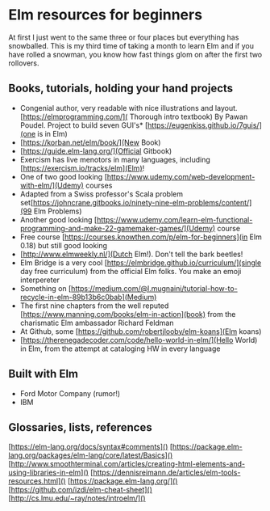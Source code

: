 # Elm resources for beginners
At first I just went to the same three or four places but everything has snowballed.   This is my third time of taking a month to learn Elm and if you have rolled a snowman, you know how fast things glom on after the first two rollovers.
## Books, tutorials, holding your hand projects

* Congenial author, very readable with nice illustrations and layout. [https://elmprogramming.com/]( Thorough intro textbook) By Pawan Poudel.
Project to build seven GUI's* [https://eugenkiss.github.io/7guis/](one is in Elm)
* [https://korban.net/elm/book/](New Book)
* [https://guide.elm-lang.org/](Official Gitbook)
* Exercism has live menotors in many languages, including [https://exercism.io/tracks/elm](Elm)!
* One of two good looking [https://www.udemy.com/web-development-with-elm/](Udemy) courses
* Adapted from a Swiss professor's Scala problem set[https://johncrane.gitbooks.io/ninety-nine-elm-problems/content/](99 Elm Problems)
* Another good looking [https://www.udemy.com/learn-elm-functional-programming-and-make-22-gamemaker-games/](Udemy) course
* Free course [https://courses.knowthen.com/p/elm-for-beginners](in Elm 0.18) but still good looking
* [http://www.elmweekly.nl/](Dutch Elm!).  Don't tell the bark beetles!
* Elm Bridge is a very cool [https://elmbridge.github.io/curriculum/](single day free curriculum) from the official Elm folks.  You make an emoji interpereter
* Something on [https://medium.com/@l.mugnaini/tutorial-how-to-recycle-in-elm-89b13b6c0bab](Medium)
* The first nine chapters from the well reputed [https://www.manning.com/books/elm-in-action](book) from the charismatic Elm ambassador Richard Feldman
* At Github, some [https://github.com/robertjlooby/elm-koans](Elm koans)
* [https://therenegadecoder.com/code/hello-world-in-elm/](Hello World) in Elm, from the attempt at cataloging HW in every language
## Built with Elm
* Ford Motor Company (rumor!)
* IBM 

## Glossaries, lists, references
[]()
[]()
[]()
[]()
[]()
[https://elm-lang.org/docs/syntax#comments]()
[https://package.elm-lang.org/packages/elm-lang/core/latest/Basics]()
[http://www.smoothterminal.com/articles/creating-html-elements-and-using-libraries-in-elm]()
[https://dennisreimann.de/articles/elm-tools-resources.html]()
[https://package.elm-lang.org/]()
[https://github.com/izdi/elm-cheat-sheet]()
[http://cs.lmu.edu/~ray/notes/introelm/]()
